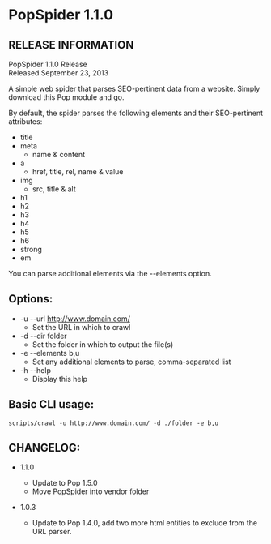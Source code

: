PopSpider 1.1.0
===============

RELEASE INFORMATION
-------------------
PopSpider 1.1.0 Release  
Released September 23, 2013

A simple web spider that parses SEO-pertinent data from a website.
Simply download this Pop module and go.

By default, the spider parses the following elements and their
SEO-pertinent attributes:
* title
* meta
    + name & content
* a
    + href, title, rel, name & value
* img
    + src, title & alt
* h1
* h2
* h3
* h4
* h5
* h6
* strong
* em

You can parse additional elements via the --elements option.

Options:
--------
* -u --url http://www.domain.com/
    - Set the URL in which to crawl
* -d --dir folder
    - Set the folder in which to output the file(s)
* -e --elements b,u
    - Set any additional elements to parse, comma-separated list
* -h --help
    - Display this help

Basic CLI usage:
----------------

    scripts/crawl -u http://www.domain.com/ -d ./folder -e b,u

CHANGELOG:
----------
* 1.1.0
    - Update to Pop 1.5.0
    - Move PopSpider into vendor folder

* 1.0.3
    - Update to Pop 1.4.0, add two more html entities to exclude from the URL parser.
